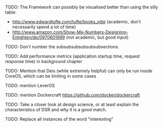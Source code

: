 TODO: The Framework can possibly be visualised better than using the silly table:

- http://www.edwardtufte.com/tufte/books_vdqi (academic, don't necessarily spend a lot of time)
- http://www.amazon.com/Show-Me-Numbers-Designing-Enlighten/dp/0970601999 (not academic, but good input)

TODO: Don't number the subsubsubsubsubsubsections.

TODO: Add performance metrics (application startup time, request response time) in background chapter

TODO: Mention that Deis (while extremely helpful) can only be run inside CoreOS, which can be limiting in some cases

TODO: mention LeverOS

TODO: mention Dockercraft https://github.com/docker/dockercraft

TODO: Take a closer look at design science, or at least explain the characteristics of DSR and why it is a good match.

TODO: Replace all instances of the word "interesting"
